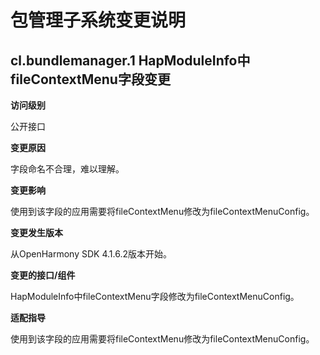 # 包管理子系统变更说明

## cl.bundlemanager.1 HapModuleInfo中fileContextMenu字段变更

**访问级别**

公开接口

**变更原因**

字段命名不合理，难以理解。

**变更影响**

使用到该字段的应用需要将fileContextMenu修改为fileContextMenuConfig。

**变更发生版本**

从OpenHarmony SDK 4.1.6.2版本开始。

**变更的接口/组件**

HapModuleInfo中fileContextMenu字段修改为fileContextMenuConfig。

**适配指导**

使用到该字段的应用需要将fileContextMenu修改为fileContextMenuConfig。
